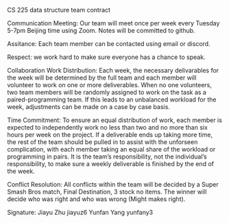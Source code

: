 CS 225 data structure team contract



Communication
Meeting: Our team will meet once per week every Tuesday 5-7pm Beijing time using Zoom. Notes will be committed to github.

Assitance: Each team member can be contacted using email or discord. 

Respect: we work hard to make sure everyone has a chance to speak.

Collaboration
Work Distribution: Each week, the necessary delivarables for the week will be determined by the full team and each member will volunteer to work on one or more deliverables. When no one volunteers, two team members will be randomly assigned to work on the task as a paired-programming team. If this leads to an unbalanced workload for the week, adjustments can be made on a case by case basis.

Time Commitment: To ensure an equal distribution of work, each member is expected to independently work no less than two and no more than six hours per week on the project.
If a deliverable ends up taking more time, the rest of the team should be pulled in to assist
with the unforseen complication, with each member taking an equal share of the workload or
programming in pairs. It is the team’s responsibility, not the individual’s responsibility, to
make sure a weekly deliverable is finished by the end of the week.

Conflict Resolution: All conflicts within the team will be decided by a Super Smash Bros match, Final Destination, 3 stock no items. The winner will decide who was right and who
was wrong (Might makes right).

Signature: Jiayu Zhu jiayuz6
           Yunfan Yang yunfany3

